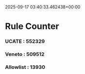 2025-09-17 03:40:33.462438+00:00
# Rule Counter 
 ### UCATE : 552329

 ### Veneto : 509512

 ### Allowlist : 13930